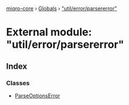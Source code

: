 [miqro-core](../README.md) › [Globals](../globals.md) › ["util/error/parsererror"](_util_error_parsererror_.md)

# External module: "util/error/parsererror"

## Index

### Classes

* [ParseOptionsError](../classes/_util_error_parsererror_.parseoptionserror.md)
